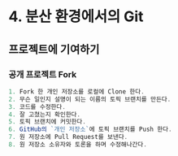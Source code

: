 # 4. 분산 환경에서의 Git

## 프로젝트에 기여하기

### 공개 프로젝트 Fork

```javascript
1. Fork 한 개인 저장소를 로컬에 Clone 한다.
2. 무슨 일인지 설명이 되는 이름의 토픽 브랜치를 만든다.
3. 코드를 수정한다.
4. 잘 고쳤는지 확인한다.
5. 토픽 브랜치에 커밋한다.
6. GitHub의 `개인 저장소`에 토픽 브랜치를 Push 한다.
7. 원 저장소에 Pull Request를 보낸다.
8. 원 저장소 소유자와 토론을 하며 수정해나간다.
```